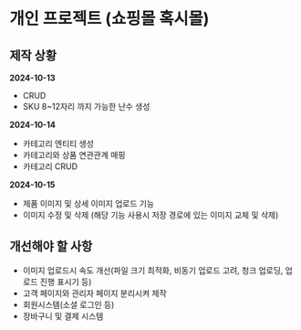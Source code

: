 # 개인 프로젝트 (쇼핑몰 혹시몰)

## 제작 상황

**2024-10-13**
- CRUD
- SKU 8~12자리 까지 가능한 난수 생성

**2024-10-14**
- 카테고리 엔티티 생성
- 카테고리와 상품 연관관계 매핑
- 카테고리 CRUD

**2024-10-15**
- 제품 이미지 및 상세 이미지 업로드 기능
- 이미지 수정 및 삭제 (해당 기능 사용시 저장 경로에 있는 이미지 교체 및 삭제)

## 개선해야 할 사항
- 이미지 업로드시 속도 개선(파일 크기 최적화, 비동기 업로드 고려, 청크 업로딩, 업로드 진행 표시기 등)
- 고객 페이지와 관리자 페이지 분리시켜 제작
- 회원시스템(소셜 로그인 등)
- 장바구니 및 결제 시스템
